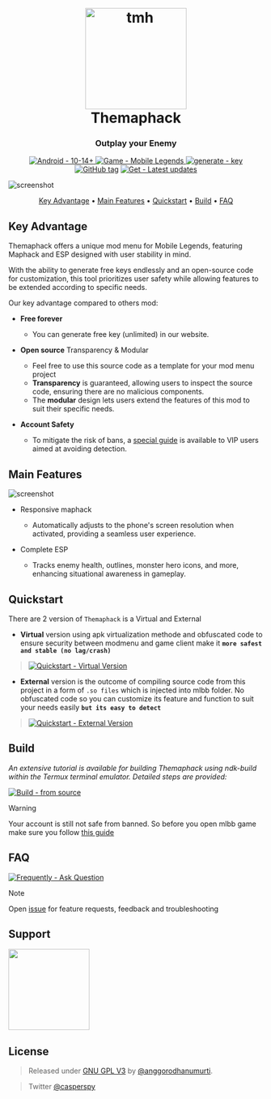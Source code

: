 <h1 align="center">
  <br>
  <a href="http://https://github.com/anggorodhanumurti/themaphack/"><img src="https://raw.githubusercontent.com/anggorodhanumurti/themaphack/refs/heads/main/images/logo.png" alt="tmh" width="200"></a>
  <br>Themaphack</br>
</h1>
<h3 align="center"> Outplay your Enemy</h3>
<p align="center">
  <a href="https://whatismyandroidversion.com/"><img src="https://img.shields.io/badge/Android-10--14+-brightgreen?logo=android" alt="Android - 10-14+">
  </a>
  <a href="https://play.google.com/store/apps/details?id=com.mobile.legends"><img src="https://img.shields.io/badge/Game-Mobile_Legends-important?logo=youtubegaming" alt="Game - Mobile Legends">
  </a>
  <a href="https://t0pgamemurah.xyz/freeKey"><img src="https://img.shields.io/badge/generate-key-blue?logo=keeweb&logoColor=fff" alt="generate - key">
  </a>
  <a href="https://github.com/anggorodhanumurti/themaphack/releases/"><img src="https://img.shields.io/github/tag/anggorodhanumurti/themaphack?include_prereleases=&sort=semver&color=blue" alt="GitHub tag"></a>
  <a href="https://www.patreon.com/themaphack"><img src="https://img.shields.io/badge/Get-Latest_updates-ff69b4?logo=patreon" alt="Get - Latest updates"></a>
</p>

![screenshot](https://raw.githubusercontent.com/anggorodhanumurti/themaphack/refs/heads/main/images/themaphack-demo.gif)

<p align="center">
  <a href="#key-advantage">Key Advantage</a> •
  <a href="#main-features">Main Features</a> •
  <a href="#quickstart">Quickstart</a> •
  <a href="#build">Build</a> •
  <a href="#faq">FAQ</a>
</p>

## Key Advantage

Themaphack offers a unique mod menu for Mobile Legends, featuring Maphack and ESP designed with user stability in mind. 

With the ability to generate free keys endlessly and an open-source code for customization, this tool prioritizes user safety while allowing features to be extended according to specific needs.

Our key advantage compared to others mod:

* **Free forever**
  - You can generate free key (unlimited) in our website.
  
* **Open source** Transparency & Modular
  - Feel free to use this source code as a template for your mod menu project
  - **Transparency** is guaranteed, allowing users to inspect the source code, ensuring there are no malicious components.
  - The **modular** design lets users extend the features of this mod to suit their specific needs.

* **Account Safety**
  -  To mitigate the risk of bans, a [special guide](https://docs.google.com/forms/d/e/1FAIpQLSc9z_tA6EC6ypZM4oP4Jfc-gqQXQlyVbsMalOlqVTeBttmrYQ/viewform) is available to VIP users aimed at avoiding detection.

## Main Features

![screenshot](https://raw.githubusercontent.com/anggorodhanumurti/themaphack/refs/heads/main/images/complete-esp.gif)

* Responsive maphack
  - Automatically adjusts to the phone's screen resolution when activated, providing a seamless user experience.
  
* Complete ESP
  - Tracks enemy health, outlines, monster hero icons, and more, enhancing situational awareness in gameplay.


## Quickstart

There are 2 version of `Themaphack` is a Virtual and External

* **Virtual** version using apk virtualization methode and obfuscated code to ensure security between modmenu and game client make it **`more safest and stable (no lag/crash)`**
> <a href="https://themaphack.com/getvip/#freetrial"><img src="https://img.shields.io/static/v1?label=Quickstart&message=Virtual+Version&color=2ea44f&style=for-the-badge&logo=gitbook" alt="Quickstart - Virtual Version"></a>

* **External** version is the outcome of compiling source code from this project in a form of `.so files` which is injected into mlbb folder. No obfuscated code so you can customize its feature and function to suit your needs easily **`but its easy to detect`**
> <a href="https://themaphack.com/quickstart/#external-version"><img src="https://img.shields.io/static/v1?label=Quickstart&message=External+Version&color=orange&style=for-the-badge&logo=gitbook" alt="Quickstart - External Version"></a>

## Build

_An extensive tutorial is available for building Themaphack using ndk-build within the Termux terminal emulator. Detailed steps are provided:_

<a href="https://themaphack.com/build"><img src="https://img.shields.io/static/v1?label=Build&message=from+source&color=black&style=for-the-badge&logo=cplusplus" alt="Build - from source"></a>

> [!WARNING]
> Your account is still not safe from banned. So before you open mlbb game make sure you follow [this guide](https://docs.google.com/forms/d/e/1FAIpQLSc9z_tA6EC6ypZM4oP4Jfc-gqQXQlyVbsMalOlqVTeBttmrYQ/viewform)

## FAQ

<a href="https://themaphack.com/faq/"><img src="https://img.shields.io/static/v1?label=Frequently&message=Ask+Question&color=informational&style=for-the-badge&logo=livechat&logoColor=white" alt="Frequently - Ask Question"></a>


> [!NOTE]
> Open [issue](https://github.com/anggorodhanumurti/themaphack/issues) for feature requests, feedback and troubleshooting

## Support

<a href="https://www.patreon.com/themaphack">
	<img src="https://c5.patreon.com/external/logo/become_a_patron_button@2x.png" width="160">
</a>

## License

> Released under <a href="/LICENSE">GNU GPL V3</a> by <a href="https://github.com/anggorodhanumurti">@anggorodhanumurti</a>.

> Twitter [@casperspy](https://twitter.com/casperspy)